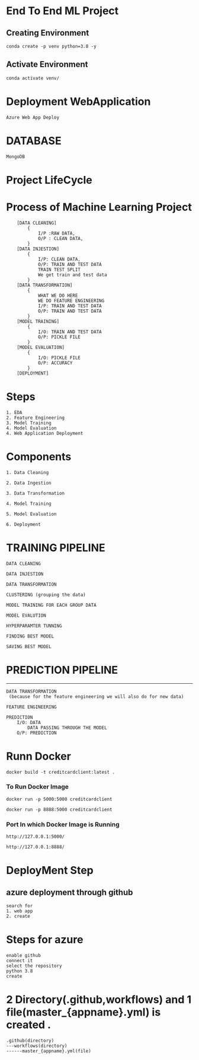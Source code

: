 # End To End ML Project 

## Creating Environment
```
conda create -p venv python=3.8 -y
```

## Activate Environment
```
conda activate venv/
```


# Deployment WebApplication
```
Azure Web App Deploy
```

# DATABASE
```
MongoDB
```    
# Project LifeCycle
# Process of Machine Learning Project
```
    [DATA CLEANING] 
        { 
            I/P :RAW DATA, 
            O/P : CLEAN DATA,
        }   
    [DATA INJESTION]
        {
            I/P: CLEAN DATA,
            O/P: TRAIN AND TEST DATA 
            TRAIN TEST SPLIT
            We get train and test data
        }
    [DATA TRANSFORMATION]
        {
            WHAT WE DO HERE
            WE DO FEATURE ENGINEERING
            I/P: TRAIN AND TEST DATA
            O/P: TRAIN AND TEST DATA
        }
    [MODEL TRAINING]
        {
            I/O: TRAIN AND TEST DATA
            O/P: PICKLE FILE
        }
    [MODEL EVALUATION]
        {
            I/O: PICKLE FILE
            O/P: ACCURACY
        }
    [DEPLOYMENT]
```
# Steps
```
1. EDA
2. Feature Engineering
3. Model Training
4. Model Evaluation
4. Web Application Deployment
```

# Components
```
1. Data Cleaning 
``` 
```
2. Data Ingestion 
``` 
```
3. Data Transformation 
```
```
4. Model Training 
```
```
5. Model Evaluation 
```
```
6. Deployment
```


# TRAINING PIPELINE

```
DATA CLEANING
```
```
DATA INJESTION
```
```
DATA TRANSFORMATION
```
```
CLUSTERING (grouping the data)
```
```
MODEL TRAINING FOR EACH GROUP DATA
```
```
MODEL EVALUTION
```
```
HYPERPARAMTER TUNNING
```
```
FINDING BEST MODEL
```
```
SAVING BEST MODEL
```


# PREDICTION PIPELINE
--------------------

```
DATA TRANSFORMATION
 (because for the feature engineering we will also do for new data)
```
```
FEATURE ENGINEERING
```
```
PREDICTION
    I/O: DATA
        DATA PASSING THROUGH THE MODEL
    O/P: PREDICTION
```


# Runn Docker
```
docker build -t creditcardclient:latest .
```
### To Run Docker Image
```
docker run -p 5000:5000 creditcardclient
```
```
docker run -p 8888:5000 creditcardclient
```
### Port In which Docker Image is Running
```
http://127.0.0.1:5000/
```
```
http://127.0.0.1:8888/
```

# DeployMent Step


##  azure deployment through github

```
search for 
1. web app 
2. create
```
# Steps for azure

```
enable github
connect it
select the repository
python 3.8
create
```

# 2 Directory(.github,workflows) and 1 file(master_{appname}.yml) is created . 
```
.github(directory)
---workflows(directory)
------master_{appname}.yml(file)

```
